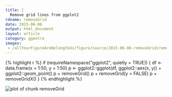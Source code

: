 ```yaml
---
title: |
  Remove grid lines from ggplot2
rdname: removeGrid
date: 2015-06-06
output: html_document
layout: article
category: ggextra
images:
 - /allYourFigureAreBelongToUs/figure/source/2015-06-06-removeGrid/removeGrid-1.png
---
```





{% highlight r %}
if (requireNamespace("ggplot2", quietly = TRUE)) {
  df <- data.frame(x = 1:50, y = 1:50)
  p <- ggplot2::ggplot(df, ggplot2::aes(x, y)) + ggplot2::geom_point()
  p + removeGrid()
  p + removeGrid(y = FALSE)
  p + removeGridX()
}
{% endhighlight %}

![plot of chunk removeGrid](/allYourFigureAreBelongToUs/figure/source/2015-06-06-removeGrid/removeGrid-1.png) 